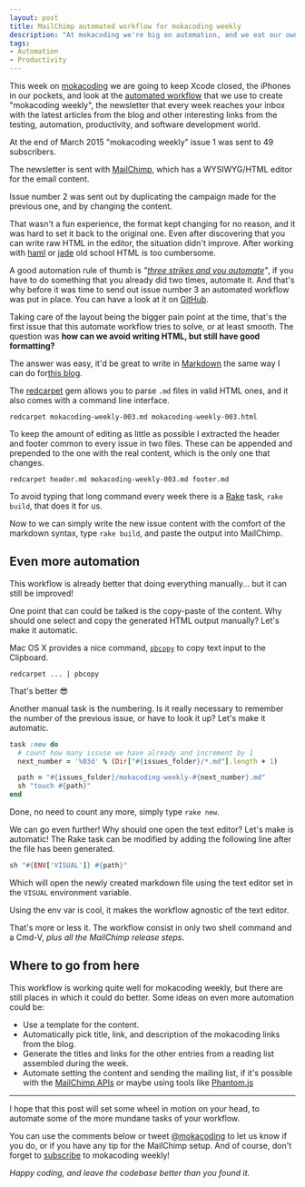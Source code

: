 ```yaml
---
layout: post
title: MailChimp automated workflow for mokacoding weekly
description: "At mokacoding we're big on automation, and we eat our own dog's food! The workflow to write and send new issues of our newsletter, mokacoding weekly, is (partially) automated thanks to some simple Ruby scripting and Mac command line utilities."
tags:
- Automation
- Productivity
---
```


This week on [mokacoding](https://mokacoding.com) we are going to keep Xcode closed, the iPhones in our pockets, and look at the [automated workflow](https://github.com/mokacoding/mokacoding-weekly) that we use to create "mokacoding weekly", the newsletter that every week reaches your inbox with the latest articles from the blog and other interesting links from the testing, automation, productivity, and software development world.

At the end of March 2015 "mokacoding weekly" issue 1 was sent to 49 subscribers.

The newsletter is sent with [MailChimp](http://mailchimp.com/), which has a WYSIWYG/HTML editor for the email content.

Issue number 2 was sent out by duplicating the campaign made for the previous one, and by changing the content.

That wasn't a fun experience, the format kept changing for no reason, and it was hard to set it back to the original one. Even after discovering that you can write raw HTML in the editor, the situation didn't improve. After working with [haml](http://haml.info/) or [jade](http://jade-lang.com/]) old school HTML is too cumbersome.

A good automation rule of thumb is _"[three strikes and you automate](http://c2.com/cgi/wiki?ThreeStrikesAndYouAutomate)"_, if you have to do something that you already did two times, automate it. And that's why before it was time to send out issue number 3 an automated workflow was put in place. You can have a look at it on [GitHub](https://github.com/mokacoding/mokacoding-weekly).

Taking care of the layout being the bigger pain point at the time, that's the first issue that this automate workflow tries to solve, or at least smooth. The question was **how can we avoid writing HTML, but still have good formatting?**

The answer was easy, it'd be great to write in [Markdown](http://daringfireball.net/projects/markdown/) the same way I can do for[this blog](http://github.com/mokagio/mokacoding/tree/gh-pages/metallo/src/posts).

The [redcarpet](https://github.com/vmg/redcarpet) gem allows you to parse `.md` files in valid HTML ones, and it also comes with a command line interface.

```
redcarpet mokacoding-weekly-003.md mokacoding-weekly-003.html
```

To keep the amount of editing as little as possible I extracted the header and footer common to every issue in two files. These can be appended and prepended to the one with the real content, which is the only one that changes.

```
redcarpet header.md mokacoding-weekly-003.md footer.md
```

To avoid typing that long command every week there is a [Rake](https://github.com/ruby/rake) task, `rake build`, that does it for us.

Now to we can simply write the new issue content with the comfort of the markdown syntax, type `rake build`, and paste the output into MailChimp.

## Even more automation

This workflow is already better that doing everything manually... but it can still be improved!

One point that can could be talked is the copy-paste of the content. Why should one select and copy the generated HTML output manually? Let's make it automatic.

Mac OS X provides a nice command, [`pbcopy`](http://superuser.com/questions/288320/whats-like-osxs-pbcopy-for-linux) to copy text input to the Clipboard.

```text
redcarpet ... | pbcopy
```

That's better 😎

Another manual task is the numbering. Is it really necessary to remember the number of the previous issue, or have to look it up? Let's make it automatic.

```ruby
task :new do
  # count how many issuse we have already and increment by 1
  next_number = '%03d' % (Dir["#{issues_folder}/*.md"].length + 1)

  path = "#{issues_folder}/mokacoding-weekly-#{next_number}.md"
  sh "touch #{path}"
end
```

Done, no need to count any more, simply type `rake new`.

We can go even further! Why should one open the text editor? Let's make is automatic! The Rake task can be modified by adding the following line after the file has been generated.

```ruby
sh "#{ENV['VISUAL']} #{path}"
```

Which will open the newly created markdown file using the text editor set in the `VISUAL` environment variable.

Using the env var is cool, it makes the workflow agnostic of the text editor.

That's more or less it. The workflow consist in only two shell command and a Cmd-V, _plus all the MailChimp release steps_.

## Where to go from here

This workflow is working quite well for mokacoding weekly, but there are still places in which it could do better. Some ideas on even more automation could be:

* Use a template for the content.
* Automatically pick title, link, and description of the mokacoding links from the blog.
* Generate the titles and links for the other entries from a reading list assembled during the week.
* Automate setting the content and sending the mailing list, if it's possible with the [MailChimp APIs](http://kb.mailchimp.com/api/resources) or maybe using tools like [Phantom.js](http://phantomjs.org/)

---

I hope that this post will set some wheel in motion on your head, to automate some of the more mundane tasks of your workflow.

You can use the comments below or tweet [@mokacoding](http://twitter.com/mokacoding) to let us know if you do, or if you have any tip for the MailChimp setup. And of course, don't forget to [subscribe](/#subscribe) to mokacoding weekly!

_Happy coding, and leave the codebase better than you found it._
